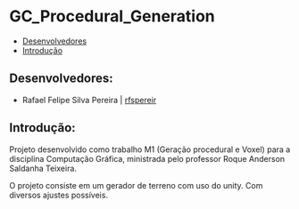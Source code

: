 # GC_Procedural_Generation

- [Desenvolvedores](https://github.com/rfspereir/GC_Procedural_Generation#desenvolvedores)
- [Introdução](https://github.com/rfspereir/GC_Procedural_Generation#introdu%C3%A7%C3%A3o)

## Desenvolvedores:
- Rafael Felipe Silva Pereira | [rfspereir](https://github.com/rfspereir)

## Introdução:
Projeto desenvolvido como trabalho M1 (Geração procedural e Voxel) para a disciplina Computação Gráfica, ministrada pelo professor Roque Anderson Saldanha Teixeira.

O projeto consiste em um gerador de terreno com uso do unity. Com diversos ajustes possíveis.
